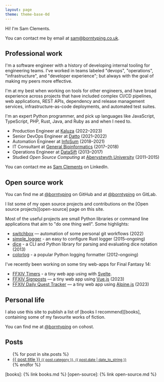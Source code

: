 ```yaml
---
layout: page
theme: theme-base-0d
---
```


Hi! I'm Sam Clements.

You can contact me by email at [sam@borntyping.co.uk][email].

## Professional work

I'm a software engineer with a history of developing internal tooling for engineering teams. I've worked in teams labeled "devops", "operations", "infrastructure", and "developer experience"; but always with the goal of making my peers more effective.

I'm at my best when working on tools for other engineers, and have broad experience across projects that have included complex CI/CD pipelines, web applications, REST APIs, dependency and release management services, infrastructure-as-code deployments, and automated test suites.

I'm an expert Python programmer, and pick up languages like JavaScript, TypeScript, PHP, Rust, Java, and Ruby as and when I need to.

* Production Engineer at [Kaluza][kaluza] (2022–2023)
* Senior DevOps Engineer at [Datto][datto] (2021–2022)
* Automation Engineer at [InfoSum][infosum] (2018–2021)
* IT Consultant at [General Bioinformatics][general-bioinformatics] (2017–2018)
* Operations Engineer at [DataSift][datasift] (2013–2017)
* Studied *Open Source Computing* at [Aberystwyth University][au] (2011–2015)

You can contact me as [Sam Clements][linkedin] on LinkedIn.

## Open source work

You can find me at [@borntyping][github] on GitHub and at [@borntyping][gitlab] on GitLab.

I list some of my open source projects and contributions on the [Open source projects][open-source] page on this site.

Most of the useful projects are small Python libraries or command line applications that aim to "do one thing well". Some highlights:

- [switchbox][switchbox] — automation of some personal git workflows (2022)
- [simple_logger][simple_logger] - an easy to configure Rust logger (2015–ongoing)
- [dice][dice] - a CLI and Python library for parsing and evaluating dice notation (2013)
- [colorlog][simple_logger] - a popular Python logging formatter (2012–ongoing)

I've recently been working on some tiny web-apps for Final Fantasy 14:

- [FFXIV Timers](ffxiv-timers) - a tiny web app using with [Svelte](https://svelte.dev/).
- [FFXIV Signposts][ffxiv-signposts] — a tiny web app using [Vue.js](https://vuejs.org) (2023)
- [FFXIV Daily Quest Tracker][ffxiv-daily-quest-tracker] — a tiny web app using [Alpine.js](https://alpinejs.dev/) (2023)

## Personal life

I also use this site to publish a list of [books I recommend][books], containing some of my favourite works of fiction.

You can find me at [@borntyping][cohost] on cohost.

## Posts

<ul class="related-posts">
  {% for post in site.posts %}
    <li>
      <a href="{{ post.url }}">
        {{ post.title }}
        <small>{{ post.category }}, {{ post.date | date_to_string }}</small>
      </a>
    </li>
  {% endfor %}
</ul>

[au]: http://www.aber.ac.uk/en/
[datasift]: http://datasift.com/
[general-bioinformatics]: https://www.generalbioinformatics.com/
[infosum]: https://www.infosum.com/
[datto]: https://www.datto.com/
[kaluza]: https://www.kaluza.com/

[github]: https://github.com/borntyping/
[github-sandbox]: https://github.com/borntyping-sandbox/
[gitlab]: https://gitlab.com/borntyping/
[email]: mailto:sam@borntyping.co.uk
[linkedin]: https://www.linkedin.com/in/borntyping/
[cohost]: https://cohost.org/borntyping

[ffxiv-timers]: https://borntyping.co.uk/ffxiv-timers/
[ffxiv-signposts]: https://borntyping.co.uk/ffxiv-signposts/
[ffxiv-daily-quest-tracker]: https://borntyping.co.uk/ffxiv-daily-quest-tracker/
[switchbox]: https://github.com/borntyping/switchbox
[simple_logger]: https://github.com/borntyping/rust-simple_logger
[dice]: https://github.com/borntyping/python-dice

[books]: {% link books.md %}
[open-source]: {% link open-source.md %}
